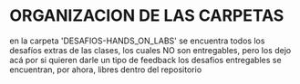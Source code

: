 # ORGANIZACION DE LAS CARPETAS

en la carpeta 'DESAFIOS-HANDS_ON_LABS' se encuentra todos los desafíos extras de las clases, los cuales NO son entregables, pero los dejo acá por si quieren darle un tipo de feedback
los desafios entregables se encuentran, por ahora, libres dentro del repositorio
